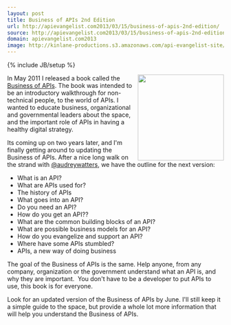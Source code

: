 ```yaml
---
layout: post
title: Business of APIs 2nd Edition
url: http://apievangelist.com2013/03/15/business-of-apis-2nd-edition/
source: http://apievangelist.com2013/03/15/business-of-apis-2nd-edition/
domain: apievangelist.com2013
image: http://kinlane-productions.s3.amazonaws.com/api-evangelist-site/blog/Business-of-APIs-Front-Cover-Cropped.png
---
```

{% include JB/setup %}
<p><a href="http://www.amazon.com/Business-APIs-1-Kin-Lane/dp/1461113881/ref=sr_1_5?s=books&amp;ie=UTF8&amp;qid=1304210432&amp;sr=1-5"><img src="http://kinlane-productions.s3.amazonaws.com/business-of-apis/Business-of-APIs-Front-Cover-Cropped.png" alt="" width="200" align="right" /></a></p>
<p>In May 2011 I released a book called the <a href="http://www.amazon.com/Business-APIs-1-Kin-Lane/dp/1461113881/ref=sr_1_5?s=books&amp;ie=UTF8&amp;qid=1304210432&amp;sr=1-5">Business of APIs</a>. The book was intended to be an introductory walkthrough for non-technical people, to the world of APIs. I wanted to educate business, organizational and governmental leaders about the space, and the important role of APIs in having a healthy digital strategy.</p>
<p>Its coming up on two years later, and I'm finally getting around to updating the Business of APIs. After a nice long walk on the strand with <a href="https://twitter.com/audreywatters">@audreywatters</a>, we have the outline for the next version:</p>
<ul class="mainlist">
<li>What is an API?</li>
<li>What are APIs used for?</li>
<li>The history of APIs</li>
<li>What goes into an API?</li>
<li>Do you need an API?</li>
<li>How do you get an API??</li>
<li>What are the common building blocks of an API?</li>
<li>What are possible business models for an API?</li>
<li>How do you evangelize and support an API?</li>
<li>Where have some APIs stumbled?</li>
<li>APIs, a new way of doing business</li>
</ul>
<p>The goal of the Business of APIs is the same. Help anyone, from any company, organization or the government understand what an API is, and why they are important. &nbsp;You don't have to be a developer to put APIs to use, this book is for everyone.</p>
<p>Look for an updated version of the Business of APIs by June. I'll still keep it a simple guide to the space, but provide a whole lot more information that will help you understand the Business of APIs.</p>
